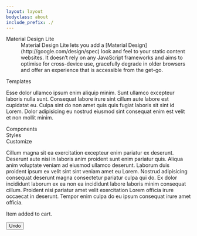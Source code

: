 ```yaml
---
layout: layout
bodyclass: about
include_prefix: ./
---
```

<!-- TODO: Try to separate markup and content -->
<section class="about-panel about-panel--text mdl-cell mdl-cell--12-col">
	<dl>
		<dt>Material Design Lite</dt>
		<dd>
			Material Design Lite lets you add a [Material Design](http://google.com/design/spec) look and feel to your static content websites. It doesn’t rely on any JavaScript frameworks and aims to optimise for cross-device use, gracefully degrade in older browsers and offer an experience that is accessible from the get-go.
		</dd>
	</dl>
</section>

<section class="about-panel about-panel--templates mdl-cell mdl-cell--12-col" data-target="templates">
	Templates
</section>

<section class="about-panel about-panel--text mdl-cell mdl-cell--12-col">
	<p>
		Esse dolor ullamco ipsum enim aliquip minim. Sunt ullamco excepteur laboris nulla sunt. Consequat labore irure sint cillum aute labore est cupidatat eu. Culpa sint do non amet quis quis fugiat laboris sit sint id Lorem. Dolor adipisicing eu nostrud eiusmod sint consequat enim est velit et non mollit minim.
	</p>
</section>

<section class="about-panel about-panel--components mdl-color-text--white mdl-cell mdl-cell--6-col-desktop mdl-cell--4-col" data-target="components">
	Components
</section>
<section class="about-panel about-panel--styles mdl-color-text--white mdl-cell mdl-cell--6-col-desktop mdl-cell--4-col" data-target="styles">
	Styles
</section>
<section class="about-panel about-panel--customize mdl-color-text--white mdl-cell mdl-cell--12-col" data-target="customize">
	Customize
</section>

<section class="about-panel about-panel--text mdl-cell--12-col">
	<p>
		Cillum magna sit ea exercitation excepteur enim pariatur ex deserunt. Deserunt aute nisi in laboris anim proident sunt enim pariatur quis. Aliqua anim voluptate veniam ad eiusmod ullamco deserunt. Laborum duis proident ipsum ex velit sint sint veniam amet eu Lorem. Nostrud adipisicing consequat deserunt magna consectetur pariatur culpa qui do. Ex dolor incididunt laborum ex ea non ea incididunt labore laboris minim consequat cillum. Proident nisi pariatur amet velit exercitation Lorem officia irure occaecat in deserunt. Tempor enim culpa do eu ipsum consequat irure amet officia.
	</p>
</section>
<script src="assets/index.js" async></script>

<div class="mdl-snackbar">
  <div class="mdl-snackbar__text">
    Item added to cart.
  </div>

  <button type=button class="mdl-snackbar__action">Undo</button>

</div>
